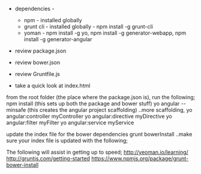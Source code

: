 * dependencies - 
  *   npm - installed globally
  *   grunt cli - installed globally - npm install -g grunt-cli
  *   yoman - npm install -g yo, npm install -g generator-webapp, npm install -g generator-angular

* review package.json

* review bower.json

* review Gruntfile.js

* take a quick look at index.html

from the root folder (the place where the package.json is), run the following;
npm install (this sets up both the package and bower stuff)
yo angular --minsafe (this creates the angular project scaffolding)
..more scaffolding,
yo angular:controller myController
yo angular:directive myDirective
yo angular:filter myFilter
yo angular:service myService

update the index file for the bower dependencies
grunt bowerInstall
..make sure your index file is updated with the following;
<!-- bower:css -->
<!-- endbower -->

<!-- bower:js -->
<!-- endbower -->


The following will assist in getting up to speed;
http://yeoman.io/learning/
http://gruntjs.com/getting-started
https://www.npmjs.org/package/grunt-bower-install



